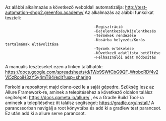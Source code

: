 Az alábbi alkalmazás a következő weboldall automatizálja: http://test-automation-shop2.greenfox.academy/
Az alkalmazás az alábbi funkcikat teszteli:

                                            -Regisztráció
                                            -Bejelentkezés/Kijelentkezés
                                            -Termékek rendezése
                                            -Kosárba helyezés/Korás tartalmának eltávolítása
                                            -Termék értékelése
                                            -KÖvetkező adatlista betöltése
                                            -Felhasználói adat módosítás
                                            
                                          
A manuális teszteseket ezen a linken találhatók: https://docs.google.com/spreadsheets/d/1Wp9SWfCbG9QF_WrobcRDf4v2Vi5zRcoiH3zY5y4mT84/edit?usp=sharing


Forkold a repositoryt majd clone-ozd le a saját gépedre. Szükség lesz az Allure Framework-re, aminek a telepítéséhez a következő oldalon találsz segítséget: https://docs.qameta.io/allure/ , és a Gradle Build Tool-ra amineek a telepítéséhez itt találsz segítséget: https://gradle.org/install/ 
A parancssorban navigálj a root könyvtába és add ki a gradlew test parancsot.
Ez után add ki a allure serve <path to your Allure-results folder> parancsot.
